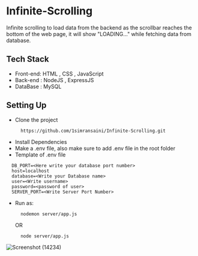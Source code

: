 # Infinite-Scrolling
Infinite scrolling to load data from the backend as the scrollbar reaches the bottom of the web page, it will show "LOADING..." while fetching data from database.
## Tech Stack
- Front-end: HTML , CSS , JavaScript
- Back-end : NodeJS , ExpressJS
- DataBase : MySQL

## Setting Up
- Clone the project
  ```
    https://github.com/1simransaini/Infinite-Scrolling.git
  ```
- Install Dependencies
- Make a .env file, also make sure to add .env file in the root folder
- Template of .env file
```
  DB_PORT=<Here write your database port number>
  host=localhost
  database=<Write your Database name>
  user=<Write username>
  password=<password of user>
  SERVER_PORT=<Write Server Port Number>
```

- Run as:
  ```
    nodemon server/app.js
  ```
  OR
  ```
    node server/app.js
  ```

![Screenshot (14234)](https://github.com/1simransaini/Infinite-Scrolling/assets/91106038/6df979b9-d710-41bb-8ff2-5b7efd628e60)
